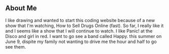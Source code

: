 
## About Me

I like drawing and wanted to start this coding website because of a new show that I'm watching, How to Sell Drugs Online (fast). So far, I really like it and I seems like a show that I will continue to watch. I like Panic! at the Disco and girl in red. I want to go see a band called Happy. this summer on June 9, dispite my family not wanting to drive me the hour and half to go see them. 
